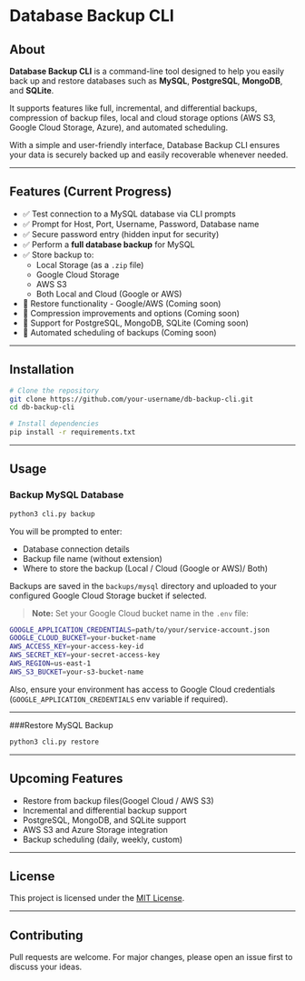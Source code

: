 # Database Backup CLI

## About

**Database Backup CLI** is a command-line tool designed to help you easily back up and restore databases such as **MySQL**, **PostgreSQL**, **MongoDB**, and **SQLite**.

It supports features like full, incremental, and differential backups, compression of backup files, local and cloud storage options (AWS S3, Google Cloud Storage, Azure), and automated scheduling.

With a simple and user-friendly interface, Database Backup CLI ensures your data is securely backed up and easily recoverable whenever needed.

---

## Features (Current Progress)

- ✅ Test connection to a MySQL database via CLI prompts
- ✅ Prompt for Host, Port, Username, Password, Database name
- ✅ Secure password entry (hidden input for security)
- ✅ Perform a **full database backup** for MySQL
- ✅ Store backup to:
  - Local Storage (as a `.zip` file)
  - Google Cloud Storage
  - AWS S3
  - Both Local and Cloud (Google or AWS)
- 🚧 Restore functionality - Google/AWS (Coming soon)
- 🚧 Compression improvements and options (Coming soon)
- 🚧 Support for PostgreSQL, MongoDB, SQLite (Coming soon)
- 🚧 Automated scheduling of backups (Coming soon)

---

## Installation

```bash
# Clone the repository
git clone https://github.com/your-username/db-backup-cli.git
cd db-backup-cli

# Install dependencies
pip install -r requirements.txt
```

---

## Usage

### Backup MySQL Database

```bash
python3 cli.py backup
```

You will be prompted to enter:
- Database connection details
- Backup file name (without extension)
- Where to store the backup (Local / Cloud (Google or AWS)/ Both)

Backups are saved in the `backups/mysql` directory and uploaded to your configured Google Cloud Storage bucket if selected.

> **Note:** Set your Google Cloud bucket name in the `.env` file:

```bash
GOOGLE_APPLICATION_CREDENTIALS=path/to/your/service-account.json
GOOGLE_CLOUD_BUCKET=your-bucket-name
AWS_ACCESS_KEY=your-access-key-id
AWS_SECRET_KEY=your-secret-access-key
AWS_REGION=us-east-1
AWS_S3_BUCKET=your-s3-bucket-name
```

Also, ensure your environment has access to Google Cloud credentials (`GOOGLE_APPLICATION_CREDENTIALS` env variable if required).

---

###Restore MySQL Backup

```bash
python3 cli.py restore
```
---

## Upcoming Features

- Restore from backup files(Googel Cloud / AWS S3)
- Incremental and differential backup support
- PostgreSQL, MongoDB, and SQLite support
- AWS S3 and Azure Storage integration
- Backup scheduling (daily, weekly, custom)

---

## License

This project is licensed under the [MIT License](LICENSE).

---

## Contributing

Pull requests are welcome. For major changes, please open an issue first to discuss your ideas.

